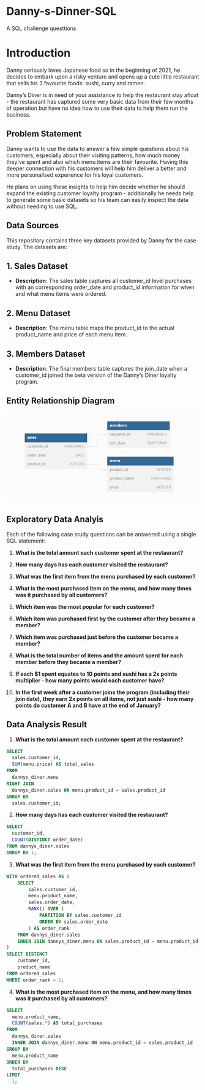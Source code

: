 # Danny-s-Dinner-SQL
A SQL challenge questtions

# Introduction
Danny seriously loves Japanese food so in the beginning of 2021, he decides to embark upon a risky venture and opens up a cute little restaurant that sells his 3 favourite foods: sushi, curry and ramen.

Danny’s Diner is in need of your assistance to help the restaurant stay afloat - the restaurant has captured some very basic data from their few months of operation but have no idea how to use their data to help them run the business.
## Problem Statement
Danny wants to use the data to answer a few simple questions about his customers, especially about their visiting patterns, how much money they’ve spent and also which menu items are their favourite. Having this deeper connection with his customers will help him deliver a better and more personalised experience for his loyal customers.

He plans on using these insights to help him decide whether he should expand the existing customer loyalty program - additionally he needs help to generate some basic datasets so his team can easily inspect the data without needing to use SQL.
## Data Sources
This repository contains three key datasets provided by Danny for the case study. The datasets are:

## 1. Sales Dataset

- **Description**: The sales table captures all customer_id level purchases with an corresponding order_date and product_id information for when and what menu items were ordered.

## 2. Menu Dataset

- **Description**: The menu table maps the product_id to the actual product_name and price of each menu item.
## 3. Members Dataset

- **Description**: The final members table captures the join_date when a customer_id joined the beta version of the Danny’s Diner loyalty program.

## Entity Relationship Diagram
![Sales Dataset](https://github.com/AbdulTheAnalyst/Danny-s-Dinner-SQL/blob/main/ER.png)

## Exploratory Data Analyis
Each of the following case study questions can be answered using a single SQL statement:

1. **What is the total amount each customer spent at the restaurant?**

2. **How many days has each customer visited the restaurant?**

3. **What was the first item from the menu purchased by each customer?**

4. **What is the most purchased item on the menu, and how many times was it purchased by all customers?**

5. **Which item was the most popular for each customer?**

6. **Which item was purchased first by the customer after they became a member?**

7. **Which item was purchased just before the customer became a member?**

8. **What is the total number of items and the amount spent for each member before they became a member?**

9. **If each $1 spent equates to 10 points and sushi has a 2x points multiplier - how many points would each customer have?**

10. **In the first week after a customer joins the program (including their join date), they earn 2x points on all items, not just sushi - how many points do customer A and B have at the end of January?**

## Data Analysis Result
1. **What is the total amount each customer spent at the restaurant?**
```sql
SELECT
  sales.customer_id,
  SUM(menu.price) AS total_sales
FROM
  dannys_diner.menu
RIGHT JOIN
  dannys_diner.sales ON menu.product_id = sales.product_id 
GROUP BY
  sales.customer_id;
```
2. **How many days has each customer visited the restaurant?**
```sql
SELECT
  customer_id,
  COUNT(DISTINCT order_date)
FROM dannys_diner.sales
GROUP BY 1;
```
3. **What was the first item from the menu purchased by each customer?**
```sql
WITH ordered_sales AS (
    SELECT
        sales.customer_id,
        menu.product_name,
        sales.order_date,
        RANK() OVER (
            PARTITION BY sales.customer_id
            ORDER BY sales.order_date
        ) AS order_rank
    FROM dannys_diner.sales
    INNER JOIN dannys_diner.menu ON sales.product_id = menu.product_id
)
SELECT DISTINCT
    customer_id,
    product_name
FROM ordered_sales
WHERE order_rank = 1;
```
4. **What is the most purchased item on the menu, and how many times was it purchased by all customers?**
```sql
SELECT 
  menu.product_name, 
  COUNT(sales.*) AS total_purchases 
FROM 
  dannys_diner.sales 
  INNER JOIN dannys_diner.menu ON menu.product_id = sales.product_id 
GROUP BY 
  menu.product_name 
ORDER BY 
  total_purchases DESC 
LIMIT 
  1;
```
